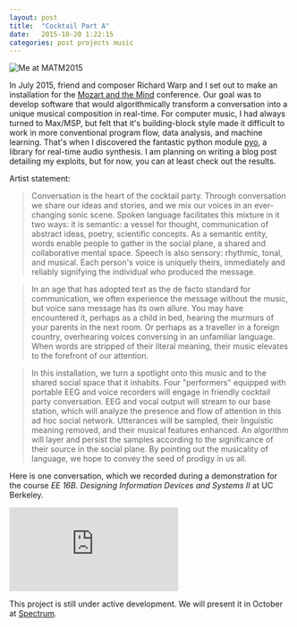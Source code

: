 ```yaml
---
layout: post
title:  "Cocktail Part A"
date:   2015-10-20 1:22:15
categories: post projects music
---
```


<img src="resources/matm2015.png" alt="Me at MATM2015" class="inline"/>

In July 2015, friend and composer Richard Warp and I set out to make an installation for the [Mozart and the Mind](http://www.mainlymozart.org/mozart-and-the-mind/mozart-the-mind-the-prodigal-years/) conference. Our goal was to develop software that would algorithmically transform a conversation into a unique musical composition in real-time. For computer music, I had always turned to Max/MSP, but felt that it's building-block style made it difficult to work in more conventional program flow, data analysis, and machine learning. That's when I discovered the fantastic python module [pyo](http://ajaxsoundstudio.com/software/pyo/), a library for real-time audio synthesis. I am planning on writing a blog post detailing my exploits, but for now, you can at least check out the results.

Artist statement:

> Conversation is the heart of the cocktail party. Through conversation we share our ideas and stories, and we mix our voices in an ever-changing sonic scene. Spoken language facilitates this mixture in it two ways: it is semantic: a vessel for thought, communication of abstract ideas, poetry, scientific concepts. As a semantic entity, words enable people to gather in the social plane, a shared and collaborative mental space. Speech is also sensory: rhythmic, tonal, and musical. Each person's voice is uniquely theirs, immediately and reliably signifying the individual who produced the message.

> In an age that has adopted text as the de facto standard for communication, we often experience the message without the music, but voice sans message has its own allure. You may have encountered it, perhaps as a child in bed, hearing the murmurs of your parents in the next room. Or perhaps as a traveller in a foreign country, overhearing voices conversing in an unfamiliar language. When words are stripped of their literal meaning, their music elevates to the forefront of our attention.

> In this installation, we turn a spotlight onto this music and to the shared social space that it inhabits. Four "performers" equipped with portable EEG and voice recorders will engage in friendly cocktail party conversation. EEG and vocal output will stream to our base station, which will analyze the presence and flow of attention in this ad hoc social network. Utterances will be sampled, their linguistic meaning removed, and their musical features enhanced. An algorithm will layer and persist the samples according to the significance of their source in the social plane. By pointing out the musicality of language, we hope to convey the seed of prodigy in us all.

Here is one conversation, which we recorded during a demonstration for the course *EE 16B. Designing Information Devices and Systems II* at UC Berkeley.

<iframe width="60%" height="150" scrolling="no" frameborder="no" src="https://w.soundcloud.com/player/?url=https%3A//api.soundcloud.com/tracks/229330702&amp;auto_play=false&amp;hide_related=false&amp;show_comments=true&amp;show_user=true&amp;show_reposts=false&amp;visual=true"></iframe>

This project is still under active development. We will present it in October at [Spectrum](http://www.spectrumnyc.com/).